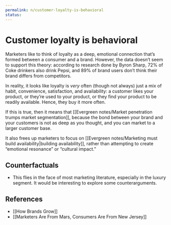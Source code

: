```yaml
---
permalink: n/customer-loyalty-is-behavioral
status: 
---
```

# Customer loyalty is behavioral

Marketers like to think of loyalty as a deep, emotional connection that’s formed between a consumer and a brand. However, the data doesn’t seem to support this theory: according to research done by Byron Sharp, 72% of Coke drinkers also drink Pepsi, and 89% of brand users don’t think their brand differs from competitors.

In reality, it looks like loyalty is _very_ often (though not always) just a mix of habit, convenience, satisfaction, and availability: a customer likes your product, or they’re used to your product, or they find your product to be readily available. Hence, they buy it more often.

If this is true, then it means that [[Evergreen notes/Market penetration trumps market segmentation]], because the bond between your brand and your customers is not as deep as you thought, and you can market to a larger customer base.

It also frees up marketers to focus on [[Evergreen notes/Marketing must build availability|building availability]], rather than attempting to create “emotional resonance” or “cultural impact.”

## Counterfactuals

- This flies in the face of most marketing literature, especially in the luxury segment. It would be interesting to explore some counterarguments.

## References

- [[How Brands Grow]]
- [[Marketers Are From Mars, Consumers Are From New Jersey]]
